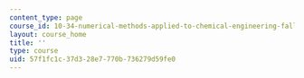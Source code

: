 ```yaml
---
content_type: page
course_id: 10-34-numerical-methods-applied-to-chemical-engineering-fall-2005
layout: course_home
title: ''
type: course
uid: 57f1fc1c-37d3-28e7-770b-736279d59fe0
---
```

